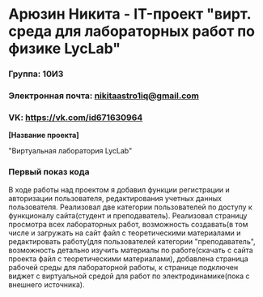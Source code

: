 # Арюзин Никита - IT-проект "вирт. среда для лабораторных работ по физике LycLab"
### Группа: 10И3
###  Электронная почта: nikitaastro1iq@gmail.com
###  VK: https://vk.com/id671630964

**[Название проекта]**

"Виртуальная лаборатория LycLab"
### Первый показ кода
В ходе работы над проектом я добавил функции регистрации и авторизации пользователя, редактирования учетных данных пользователя. Реализовал две категории пользователей 
по доступу к функционалу сайта(студент и преподаватель). Реализовал страницу просмотра всех лабораторных работ, возможность создавать(в том числе и загружать на сайт файл с теоретическими материалами  и редактировать работу(для пользователей 
категории "преподаватель", возможность детально изучить материалы по работе(скачать с сайта проекта файл с теоретическими материалами), добавлена страница рабочей среды для лабораторной работы,
к странице подключен виджет с виртуальной средой для работ по электродинамике(пока с внешнего источника).
